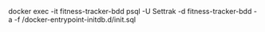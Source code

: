 docker exec -it fitness-tracker-bdd psql -U Settrak -d fitness-tracker-bdd -a -f /docker-entrypoint-initdb.d/init.sql
